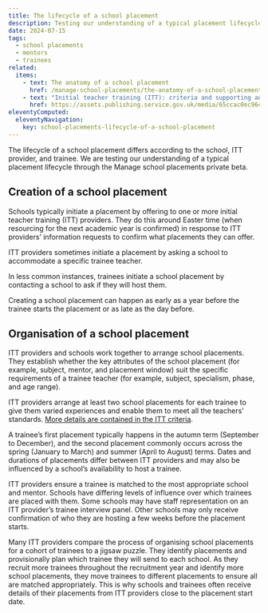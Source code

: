 ```yaml
---
title: The lifecycle of a school placement
description: Testing our understanding of a typical placement lifecycle
date: 2024-07-15
tags:
  - school placements
  - mentors
  - trainees
related:
  items:
    - text: The anatomy of a school placement
      href: /manage-school-placements/the-anatomy-of-a-school-placement/
    - text: "Initial teacher training (ITT): criteria and supporting advice"
      href: https://assets.publishing.service.gov.uk/media/65ccac0ec96cf300126a3718/2024-25_ITT_criteria_and_supporting_advice.pdf
eleventyComputed:
  eleventyNavigation:
    key: school-placements-lifecycle-of-a-school-placement
---
```


The lifecycle of a school placement differs according to the school, ITT provider, and trainee. We are testing our understanding of a typical placement lifecycle through the Manage school placements private beta.

## Creation of a school placement

Schools typically initiate a placement by offering to one or more initial teacher training (ITT) providers. They do this around Easter time (when resourcing for the next academic year is confirmed) in response to ITT providers’ information requests to confirm what placements they can offer.

ITT providers sometimes initiate a placement by asking a school to accommodate a specific trainee teacher.

In less common instances, trainees initiate a school placement by contacting a school to ask if they will host them.

Creating a school placement can happen as early as a year before the trainee starts the placement or as late as the day before.

## Organisation of a school placement

ITT providers and schools work together to arrange school placements. They establish whether the key attributes of the school placement (for example, subject, mentor, and placement window) suit the specific requirements of a trainee teacher (for example, subject, specialism, phase, and age range).

ITT providers arrange at least two school placements for each trainee to give them varied experiences and enable them to meet all the teachers’ standards. [More details are contained in the ITT criteria](https://assets.publishing.service.gov.uk/media/65ccac0ec96cf300126a3718/2024-25_ITT_criteria_and_supporting_advice.pdf).

A trainee’s first placement typically happens in the autumn term (September to December), and the second placement commonly occurs across the spring (January to March) and summer (April to August) terms. Dates and durations of placements differ between ITT providers and may also be influenced by a school’s availability to host a trainee.

ITT providers ensure a trainee is matched to the most appropriate school and mentor. Schools have differing levels of influence over which trainees are placed with them. Some schools may have staff representation on an ITT provider’s trainee interview panel. Other schools may only receive confirmation of who they are hosting a few weeks before the placement starts.

Many ITT providers compare the process of organising school placements for a cohort of trainees to a jigsaw puzzle. They identify placements and provisionally plan which trainee they will send to each school. As they recruit more trainees throughout the recruitment year and identify more school placements, they move trainees to different placements to ensure all are matched appropriately. This is why schools and trainees often receive details of their placements from ITT providers close to the placement start date.
